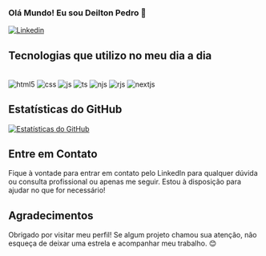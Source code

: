 ### Olá Mundo! Eu sou Deilton Pedro 🖖

[![Linkedin](https://img.shields.io/badge/LinkedIn-0077B5?style=for-the-badge&logo=linkedin&logoColor=white)](https://www.linkedin.com/in/deilton-pedro-465b1b23a/)

## Tecnologias que utilizo no meu dia a dia

<div style="display: inline_block"><br/>
  
  <img align="center" alt="html5" src="https://img.shields.io/badge/HTML5-E34F26?style=for-the-badge&logo=html5&logoColor=white"/>
  <img align="center" alt="css" src="https://img.shields.io/badge/CSS3-1572B6?style=for-the-badge&logo=css3&logoColor=white"/>
  <img align="center" alt="js" src="https://img.shields.io/badge/JavaScript-F7DF1E?style=for-the-badge&logo=javascript&logoColor=black"/>
  <img align="center" alt="ts" src="https://img.shields.io/badge/TypeScript-007ACC?style=for-the-badge&logo=typescript&logoColor=white"/>
  <img align="center" alt="njs" src="https://img.shields.io/badge/Node.js-43853D?style=for-the-badge&logo=node.js&logoColor=white"/>
  <img align="center" alt="rjs" src="https://img.shields.io/badge/React-20232A?style=for-the-badge&logo=react&logoColor=61DAFB"/>
  <img align="center" alt="nextjs" src="https://img.shields.io/badge/Next.js-000000?style=for-the-badge&logo=next.js&logoColor=white"/>

</div>

## Estatísticas do GitHub

[![Estatísticas do GitHub](https://github-readme-stats.vercel.app/api?username=DeiltonNG&show_icons=true&theme=radical)](https://github.com/DeiltonNG)

## Entre em Contato

Fique à vontade para entrar em contato pelo LinkedIn para qualquer dúvida ou consulta profissional ou apenas me seguir. Estou à disposição para ajudar no que for necessário!
## Agradecimentos

Obrigado por visitar meu perfil! Se algum projeto chamou sua atenção, não esqueça de deixar uma estrela e acompanhar meu trabalho. 😊

